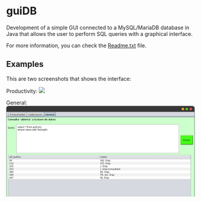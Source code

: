 # guiDB
Development of a simple GUI connected to a MySQL/MariaDB database in Java that allows the user to perform SQL queries with a graphical interface.

For more information, you can check the [Readme.txt](https://github.com/alexroyoar/guiDB/blob/development/Readme.txt) file.

## Examples

This are two screenshots that shows the interface:

Productivity:
![](https://github.com/alexroyoar/guiDB/blob/development/Productivity.jpeg)

General:
![](https://github.com/alexroyoar/guiDB/blob/development/general.jpeg)
